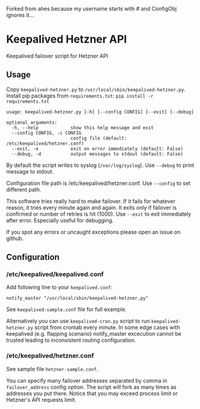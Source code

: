 Forked from ahes because my username starts with # and ConfigObj ignores it...

# Keepalived Hetzner API

Keepalived failover script for Hetzner API

## Usage

Copy `keepalived-hetzner.py` to `/usr/local/sbin/keepalived-hetzner.py`.
Install pip packages from `requirements.txt`: `pip install -r requirements.txt`

```
usage: keepalived-hetzner.py [-h] [--config CONFIG] [--exit] [--debug]

optional arguments:
  -h, --help            show this help message and exit
  --config CONFIG, -c CONFIG
                        config file (default: /etc/keepalived/hetzner.conf)
  --exit, -e            exit on error immediately (default: False)
  --debug, -d           output messages to stdout (default: False)
```

By default the script writes to syslog (`/var/log/syslog`). Use `--debug` to print message to stdout.

Configuration file path is /etc/keepalived/hetzner.conf. Use `--config` to set different path.

This software tries really hard to make failover. If it fails for whatever reason, it tries every minute again and again. It exits only if failover is confirmed or number of retries is hit (1000). Use `--exit` to exit immediately after error. Especially useful for debugging.

If you spot any errors or uncaught exceptions please open an issue on github.

## Configuration

### /etc/keepalived/keepalived.conf

Add following line to your `keepalived.conf`:

```
notify_master "/usr/local/sbin/keepalived-hetzner.py"
```

See `keepalived-sample.conf` file for full example.

Alternatively you can use `keepalived-cron.py` script to run `keepalived-hetzner.py` script from crontab every minute.
In some edge cases with keepalived (e.g. flapping scenario) notify_master excecution cannot be trusted leading to inconsistent routing configuration.

### /etc/keepalived/hetzner.conf

See sample file `hetzner-sample.conf`.

You can specify many failover addresses separated by comma in `failover_address` config option. The script will fork as many times as addresses you put there. Notice that you may exceed process limit or Hetzner's API requests limit.

